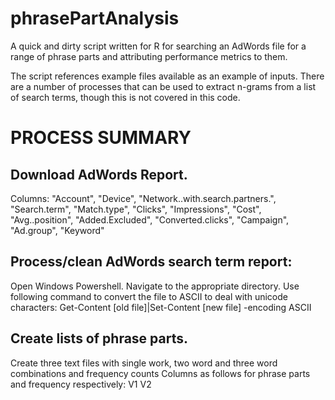 # phrasePartAnalysis

A quick and dirty script written for R for searching an AdWords file for a range of phrase parts and attributing performance metrics to them.

The script references example files available as an example of inputs. There are a number of processes that can be used to extract n-grams from a list of search terms, though this is not covered in this code.

# PROCESS SUMMARY

## Download AdWords Report.
Columns: "Account", "Device", "Network..with.search.partners.", "Search.term", "Match.type", "Clicks", "Impressions", "Cost", "Avg..position", "Added.Excluded", "Converted.clicks", "Campaign", "Ad.group", "Keyword"

## Process/clean AdWords search term report:
Open Windows Powershell. Navigate to the appropriate directory.
Use following command to convert the file to ASCII to deal with unicode characters:
Get-Content [old file]|Set-Content [new file] -encoding ASCII

## Create lists of phrase parts.
Create three text files with single work, two word and three word combinations and frequency counts
Columns as follows for phrase parts and frequency respectively: V1  V2

